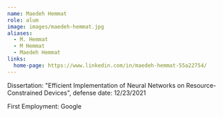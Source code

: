 ```yaml
---
name: Maedeh Hemmat
role: alum
image: images/maedeh-hemmat.jpg
aliases:
  - M. Hemmat
  - M Hemmat
  - Maedeh Hemmat
links:
  home-page: https://www.linkedin.com/in/maedeh-hemmat-55a22754/
---
```


Dissertation: "Efficient Implementation of Neural Networks on Resource-Constrained Devices", defense date: 12/23/2021

First Employment: Google
